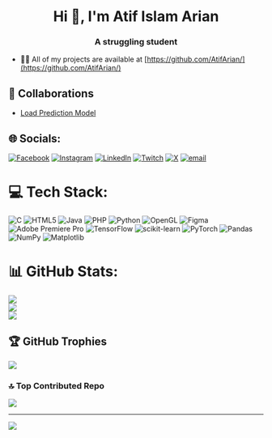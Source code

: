 <h1 align="center">Hi 👋, I'm Atif Islam Arian</h1>
<h3 align="center">A struggling student</h3>

- 👨‍💻 All of my projects are available at [https://github.com/AtifArian/](https://github.com/AtifArian/)
## 👥 Collaborations

- [Load Prediction Model](https://github.com/DigontaDas/Loan-prediction-model)

## 🌐 Socials:
[![Facebook](https://img.shields.io/badge/Facebook-%231877F2.svg?logo=Facebook&logoColor=white)](https://facebook.com/arian.r15) [![Instagram](https://img.shields.io/badge/Instagram-%23E4405F.svg?logo=Instagram&logoColor=white)](https://instagram.com/_at1f_) [![LinkedIn](https://img.shields.io/badge/LinkedIn-%230077B5.svg?logo=linkedin&logoColor=white)](https://linkedin.com/in/at1f) [![Twitch](https://img.shields.io/badge/Twitch-%239146FF.svg?logo=Twitch&logoColor=white)](https://twitch.tv/AT1F_) [![X](https://img.shields.io/badge/X-black.svg?logo=X&logoColor=white)](https://x.com/at1f007) [![email](https://img.shields.io/badge/Email-D14836?logo=gmail&logoColor=white)](mailto:atif.arian007@gmail.com) 

# 💻 Tech Stack:
![C](https://img.shields.io/badge/c-%2300599C.svg?style=for-the-badge&logo=c&logoColor=white) ![HTML5](https://img.shields.io/badge/html5-%23E34F26.svg?style=for-the-badge&logo=html5&logoColor=white) ![Java](https://img.shields.io/badge/java-%23ED8B00.svg?style=for-the-badge&logo=openjdk&logoColor=white) ![PHP](https://img.shields.io/badge/php-%23777BB4.svg?style=for-the-badge&logo=php&logoColor=white) ![Python](https://img.shields.io/badge/python-3670A0?style=for-the-badge&logo=python&logoColor=ffdd54) ![OpenGL](https://img.shields.io/badge/OpenGL-%23FFFFFF.svg?style=for-the-badge&logo=opengl) ![Figma](https://img.shields.io/badge/figma-%23F24E1E.svg?style=for-the-badge&logo=figma&logoColor=white) ![Adobe Premiere Pro](https://img.shields.io/badge/Adobe%20Premiere%20Pro-9999FF.svg?style=for-the-badge&logo=Adobe%20Premiere%20Pro&logoColor=white) ![TensorFlow](https://img.shields.io/badge/TensorFlow-%23FF6F00.svg?style=for-the-badge&logo=TensorFlow&logoColor=white) ![scikit-learn](https://img.shields.io/badge/scikit--learn-%23F7931E.svg?style=for-the-badge&logo=scikit-learn&logoColor=white) ![PyTorch](https://img.shields.io/badge/PyTorch-%23EE4C2C.svg?style=for-the-badge&logo=PyTorch&logoColor=white) ![Pandas](https://img.shields.io/badge/pandas-%23150458.svg?style=for-the-badge&logo=pandas&logoColor=white) ![NumPy](https://img.shields.io/badge/numpy-%23013243.svg?style=for-the-badge&logo=numpy&logoColor=white) ![Matplotlib](https://img.shields.io/badge/Matplotlib-%23ffffff.svg?style=for-the-badge&logo=Matplotlib&logoColor=black)
# 📊 GitHub Stats:
![](https://github-readme-stats.vercel.app/api?username=AtifArian&theme=aura&hide_border=false&include_all_commits=false&count_private=false)<br/>
![](https://nirzak-streak-stats.vercel.app/?user=AtifArian&theme=aura&hide_border=false)<br/>
![](https://github-readme-stats.vercel.app/api/top-langs/?username=AtifArian&theme=aura&hide_border=false&include_all_commits=false&count_private=false&layout=compact)

## 🏆 GitHub Trophies
![](https://github-profile-trophy.vercel.app/?username=AtifArian&theme=aura&no-frame=false&no-bg=true&margin-w=4)

### 🔝 Top Contributed Repo
![](https://github-contributor-stats.vercel.app/api?username=AtifArian&limit=5&theme=aura&combine_all_yearly_contributions=true)

---
[![](https://visitcount.itsvg.in/api?id=AtifArian&icon=0&color=0)](https://visitcount.itsvg.in)

<!-- Proudly created with GPRM ( https://gprm.itsvg.in ) -->
